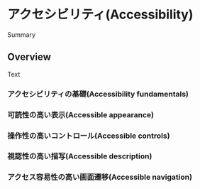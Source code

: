 # アクセシビリティ(Accessibility)

<!--@START_MENU_TOKEN@-->Summary<!--@END_MENU_TOKEN@-->

## Overview

<!--@START_MENU_TOKEN@-->Text<!--@END_MENU_TOKEN@-->

### アクセシビリティの基礎(Accessibility fundamentals)

### 可読性の高い表示(Accessible appearance)

### 操作性の高いコントロール(Accessible controls)

### 視認性の高い描写(Accessible description)

### アクセス容易性の高い画面遷移(Accessible navigation)
